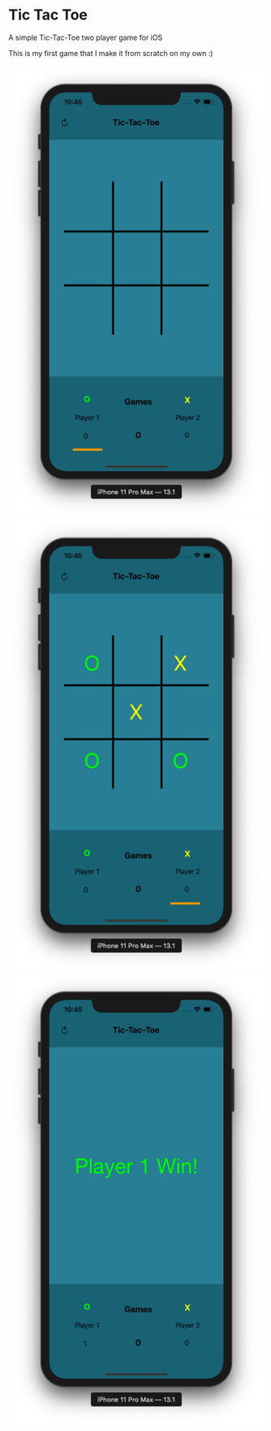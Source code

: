 # Tic Tac Toe
A simple Tic-Tac-Toe two player game for iOS

This is my first game that I make it from scratch on my own :)

![](Images/main.png)
![](Images/playing.png)
![](Images/result.png)
